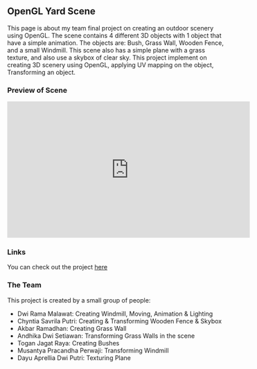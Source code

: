 ## OpenGL Yard Scene

This page is about my team final project on creating an outdoor scenery using OpenGL. The scene contains 4 different 3D objects with 1 object that have a simple animation. The objects are: Bush, Grass Wall, Wooden Fence, and a small Windmill. This scene also has a simple plane with a grass texture, and also use a skybox of clear sky. This project implement on creating 3D scenery using OpenGL, applying UV mapping on the object, Transforming an object.

### Preview of Scene
<iframe width="560" height="315" src="https://www.youtube.com/embed/7OnEn8LIR3w" frameborder="0" allow="autoplay; encrypted-media" allowfullscreen></iframe>
<br/>

### Links
You can check out the project <a href="https://github.com/DwiRama/Grafika-Komputer-Backyard.io">here</a>
<br/>

### The Team
This project is created by a small group of people:
- Dwi Rama Malawat: Creating Windmill, Moving, Animation & Lighting
- Chyntia Savrila Putri: Creating & Transforming Wooden Fence & Skybox
- Akbar Ramadhan: Creating Grass Wall
- Andhika Dwi Setiawan: Transforming Grass Walls in the scene 
- Togan Jagat Raya: Creating Bushes
- Musantya Pracandha Perwaji: Transforming Windmill
- Dayu Aprellia Dwi Putri: Texturing Plane
<br/>
